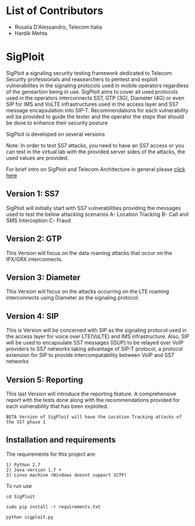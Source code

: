 # List of Contributors
- Rosalia D'Alessandro, Telecom Italia
- Hardik Mehta

# SigPloit
SigPloit a signaling security testing framework dedicated to Telecom Security professionals and reasearchers to pentest and exploit vulnerabilites in the signaling protocols used in mobile operators regardless of the geneartion being in use.
SigPloit aims to cover all used protocols used in the operators interconnects SS7, GTP (3G), Diameter (4G) or even SIP for IMS and VoLTE infrastructures used in the access layer and SS7 message encapsulation into SIP-T.
Recommendations for each vulnerability will be provided to guide the tester and the operator the steps that should be done to enhance their security posture

SigPloit is developed on several versions

Note: In order to test SS7 attacks, you need to have an SS7 access or you can test in the virtual lab with the provided server sides of the attacks, the used values are provided.

For brief intro on SigPloit and Telecom Architecture in general please <a href="https://github.com/SigPloiter/SigPloit/wiki/1--Welcome-to-SigPloit">click here </a>

  Version 1: SS7
  -------------
  SigPloit will initially start with SS7 vulnerabilities providing the messages used to test the below attacking scenarios
    A- Location Tracking
    B- Call and SMS Interception
    C- Fraud
  
  Version 2: GTP
  ------------
  This Version will focus on the data roaming attacks that occur on the IPX/GRX interconnects.
  
  Version 3: Diameter
  -----------------
  This Version will focus on the attacks occurring on the LTE roaming interconnects using Diameter as the signaling protocol.
  
  Version 4: SIP
  ------------
  This is Version will be concerned with SIP as the signaling protocol used in the access layer for voice over LTE(VoLTE) and IMS infrastructure.
  Also, SIP will be used to encapsulate SS7 messages (ISUP) to be relayed over VoIP providers to SS7 networks taking advantage of SIP-T protocol, a protocol extension for SIP to provide intercompatability between VoIP and SS7 networks
  
  Version 5: Reporting
  ------------------
  This last Version will introduce the reporting feature. A comprehensive report with the tests done along with the recommendations provided for each vulnerability that has been exploited.
  
    BETA Version of SigPloit will have the Location Tracking attacks of the SS7 phase 1

## Installation and requirements
The requirements for this project are:

    1) Python 2.7
    2) Java version 1.7 +
    3) Linux machine (Windows doesnt support SCTP)

To run use

    cd SigPloit
    
    sudo pip install -r requirements.txt
    
    python sigploit.py
